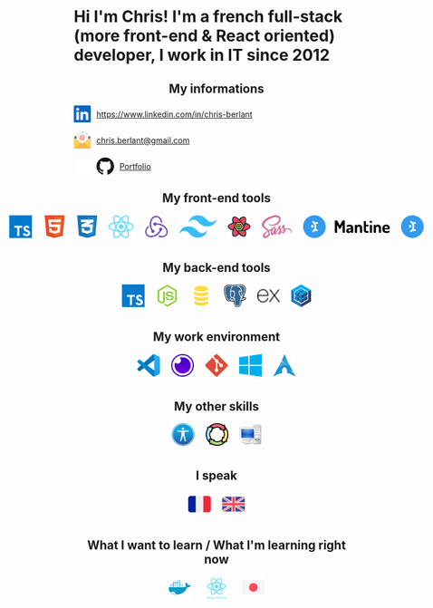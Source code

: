 <h1>Hi I'm Chris! I'm a french full-stack (more front-end & React oriented) developer, I work in IT since 2012</h1>

<h2 align="center">My informations</h2>
<div align="center">
    <div style="display: flex; flex-direction: column; gap: 16px;">
        <div style="display: flex; align-items: center; gap: 10px;">
            <img src="./img/linkedin-logo.svg" alt="linkedin logo" height="30" />
            <a href= "https://www.linkedin.com/in/chris-berlant">https://www.linkedin.com/in/chris-berlant</a>
        </div>
        <div style="display: flex; align-items: center; gap: 10px;">
            <img src="./img/email-logo.svg" alt="email logo" height="30" />
            <a href="mailto:chris.berlant@gmail.com">chris.berlant@gmail.com</a>
        </div>
        <div style="display: flex; align-items: center; gap: 10px;">
            <img src="./img/github-dark-logo.svg#gh-dark-mode-only" alt="github logo" height="30" />
            <img src="./img/github-light-logo.svg#gh-light-mode-only" alt="github logo" height="30" />
            <a href= "https://chrisberlant.github.io/">Portfolio</a>
        </div>
    </div>
</div>

<h2 align="center">My front-end tools</h2>

<div style="display: flex; justify-content: center; gap: 20px; margin-bottom: 40px;">
    <img src="./img/typescript-logo.svg" alt="typescript logo" height="40" />
    <img src="./img/html-logo.svg" alt="html logo" height="40" />
    <img src="./img/css-logo.svg" alt="css logo" height="40" />
    <img src="./img/react-logo.svg" alt="react logo" height="40" />
    <img src="./img/redux-logo.svg" alt="redux logo" height="40" />
    <img src="./img/tailwind-logo.svg" alt="tailwind logo" height="40" />
    <img src="./img/tanstack-logo.svg" alt="tanstack react query logo" height="40" />
    <img src="./img/sass-logo.svg" alt="sass logo" height="40" />
    <img src="./img/mantine-light-logo.svg#gh-light-mode-only" alt="mantine logo" height="40" />
    <img src="./img/mantine-dark-logo.svg#gh-dark-mode-only" alt="mantine logo" height="40" />
</div>

<h2 align="center">My back-end tools</h2>

<div style="display: flex; justify-content: center; gap: 20px; margin-bottom: 40px;">
    <img src="./img/typescript-logo.svg" alt="typescript logo" height="40" />
    <img src="./img/nodejs-logo.svg" alt="node logo" height="40" />
    <img src="./img/sql-logo.svg" alt="sql logo" height="40" />
    <img src="./img/postgresql-logo.svg" alt="postgresql logo" height="40" />
    <img src="./img/express-logo.png" alt="express logo" height="40" />
    <img src="./img/sequelize-logo.svg" alt="sequelize logo" height="40" />
</div>

<h2 align="center">My work environment</h2>

<div style="display: flex; justify-content: center; gap: 20px; margin-bottom: 40px;">
    <img src="./img/vscode-logo.svg" alt="vscode logo" height="40" />
    <img src="./img/insomnia-logo.svg" alt="insomnia logo" height="40" />
    <img src="./img/git-logo.svg" alt="git logo" height="40" />
    <img src="./img/windows-logo.svg" alt="windows logo" height="40" />
    <img src="./img/arch-logo.svg" alt="arch linux logo" height="40" />
</div>

<h2 align="center">My other skills</h2>

<div style="display: flex; justify-content: center; gap: 20px; margin-bottom: 40px;">
    <img src="./img/accessibility-logo.svg" alt="accessibility logo" height="40" />
    <img src="./img/agile-logo.png" alt="agile methodology logo" height="40" />
    <img src="./img/it-logo.svg" alt="IT logo" height="40" />
</div>

<h2 align="center">I speak</h2>

<div style="display: flex; justify-content: center; gap: 20px; margin-bottom: 40px;">
    <img src="./img/french-flag.svg" alt="french flag" height="40" />
    <img src="./img/uk-flag.svg" alt="UK flag" height="40" />
</div>

<h2 align="center">What I want to learn / What I'm learning right now</h2>

<div style="display: flex; justify-content: center; gap: 20px; margin-bottom: 40px;">
    <img src="./img/docker-logo.svg" alt="docker logo" height="40" />
    <img src="./img/react-native-logo.svg" alt="react native logo" height="40" />
    <img src="./img/japanese-flag.svg" alt="japanese flag" height="40" />

</div>

<!--
Here are some ideas to get you started:

-   🔭 I’m currently working on ...
-   🌱 I’m currently learning ...
-   👯 I’m looking to collaborate on ...
-   🤔 I’m looking for help with ...
-   💬 Ask me about ...
-   📫 How to reach me: ...
-   😄 Pronouns: ...
-   ⚡ Fun fact: ...
-->
